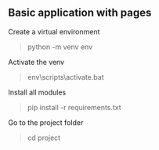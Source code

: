 ## Basic application with pages

Create a virtual environment
>python -m venv env

Activate the venv
>env\scripts\activate.bat

Install all modules
>pip install -r requirements.txt

Go to the project folder
>cd project

